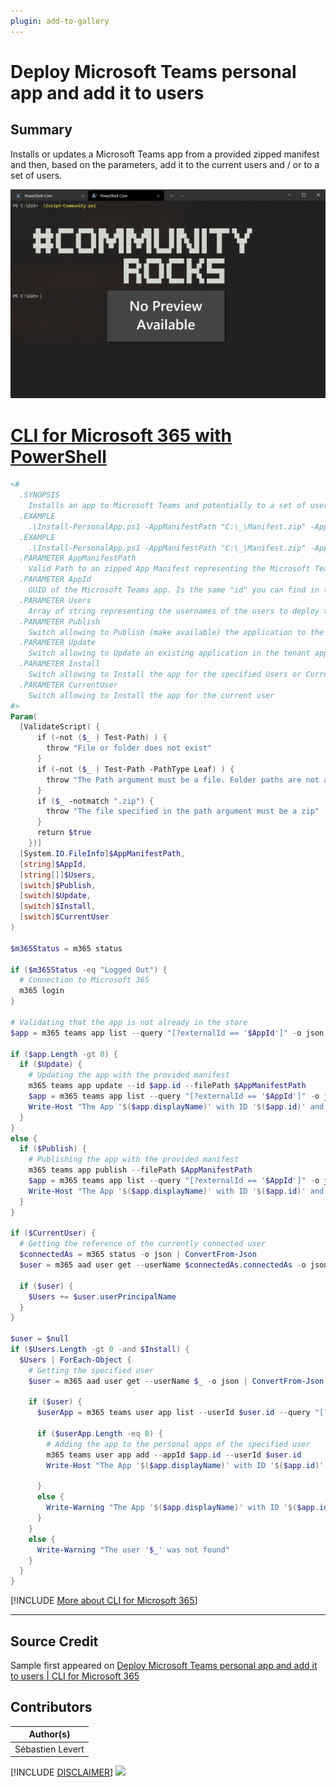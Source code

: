 ```yaml
---
plugin: add-to-gallery
---
```


# Deploy Microsoft Teams personal app and add it to users

## Summary

Installs or updates a Microsoft Teams app from a provided zipped manifest and then, based on the parameters, add it to the current users and / or to a set of users.
 
![Example Screenshot](assets/example.png)
 
# [CLI for Microsoft 365 with PowerShell](#tab/cli-m365-ps)
```powershell
<#
  .SYNOPSIS
    Installs an app to Microsoft Teams and potentially to a set of users
  .EXAMPLE
    .\Install-PersonalApp.ps1 -AppManifestPath "C:\_\Manifest.zip" -AppId "2dbace6f-3f3b-4779-9e3f-bb4d27c403fe" -Publish -Install -CurrentUser
  .EXAMPLE
    .\Install-PersonalApp.ps1 -AppManifestPath "C:\_\Manifest.zip" -AppId "2dbace6f-3f3b-4779-9e3f-bb4d27c403fe" -Publish -Update -Install -Users @("user1@contoso.com", "user2@contoso.com")
  .PARAMETER AppManifestPath
    Valid Path to an zipped App Manifest representing the Microsoft Teams app
  .PARAMETER AppId
    GUID of the Microsoft Teams app. Is the same "id" you can find in the manifest.json from your Microsoft Teams app.
  .PARAMETER Users
    Array of string representing the usernames of the users to deploy the Microsoft Teams app to.
  .PARAMETER Publish
    Switch allowing to Publish (make available) the application to the tenant app catalog
  .PARAMETER Update
    Switch allowing to Update an existing application in the tenant app catalog
  .PARAMETER Install
    Switch allowing to Install the app for the specified Users or Current User
  .PARAMETER CurrentUser
    Switch allowing to Install the app for the current user
#>
Param(
  [ValidateScript( {
      if (-not ($_ | Test-Path) ) {
        throw "File or folder does not exist"
      }
      if (-not ($_ | Test-Path -PathType Leaf) ) {
        throw "The Path argument must be a file. Folder paths are not allowed."
      }
      if ($_ -notmatch ".zip") {
        throw "The file specified in the path argument must be a zip"
      }
      return $true
    })]
  [System.IO.FileInfo]$AppManifestPath,
  [string]$AppId,
  [string[]]$Users,
  [switch]$Publish,
  [switch]$Update,
  [switch]$Install,
  [switch]$CurrentUser
)

$m365Status = m365 status

if ($m365Status -eq "Logged Out") {
  # Connection to Microsoft 365
  m365 login
}

# Validating that the app is not already in the store
$app = m365 teams app list --query "[?externalId == '$AppId']" -o json | ConvertFrom-Json

if ($app.Length -gt 0) {
  if ($Update) {
    # Updating the app with the provided manifest
    m365 teams app update --id $app.id --filePath $AppManifestPath
    $app = m365 teams app list --query "[?externalId == '$AppId']" -o json | ConvertFrom-Json
    Write-Host "The App '$($app.displayName)' with ID '$($app.id)' and ExternalID '$($app.externalId)' was updated."
  }
}
else {
  if ($Publish) {
    # Publishing the app with the provided manifest
    m365 teams app publish --filePath $AppManifestPath
    $app = m365 teams app list --query "[?externalId == '$AppId']" -o json | ConvertFrom-Json
    Write-Host "The App '$($app.displayName)' with ID '$($app.id)' and ExternalID '$($app.externalId)' was published."
  }
}

if ($CurrentUser) {
  # Getting the reference of the currently connected user
  $connectedAs = m365 status -o json | ConvertFrom-Json
  $user = m365 aad user get --userName $connectedAs.connectedAs -o json | ConvertFrom-Json

  if ($user) {
    $Users += $user.userPrincipalName
  }
}  

$user = $null
if ($Users.Length -gt 0 -and $Install) {
  $Users | ForEach-Object {
    # Getting the specified user
    $user = m365 aad user get --userName $_ -o json | ConvertFrom-Json
  
    if ($user) {
      $userApp = m365 teams user app list --userId $user.id --query "[?appId == '$($app.id)']" -o json | ConvertFrom-Json

      if ($userApp.Length -eq 0) {
        # Adding the app to the personal apps of the specified user
        m365 teams user app add --appId $app.id --userId $user.id
        Write-Host "The App '$($app.displayName)' with ID '$($app.id)' was deployed to user '$($user.userPrincipalName)'."

      }
      else {
        Write-Warning "The App '$($app.displayName)' with ID '$($app.id)' is already deployed to user '$($user.userPrincipalName)'."
      }
    }
    else {
      Write-Warning "The user '$_' was not found"
    }
  }
}
```
[!INCLUDE [More about CLI for Microsoft 365](../../docfx/includes/MORE-CLIM365.md)]
***

## Source Credit

Sample first appeared on [Deploy Microsoft Teams personal app and add it to users | CLI for Microsoft 365](https://pnp.github.io/cli-microsoft365/sample-scripts/teams/install-personal-app/)

## Contributors

| Author(s) |
|-----------|
| Sébastien Levert |


[!INCLUDE [DISCLAIMER](../../docfx/includes/DISCLAIMER.md)]
<img src="https://telemetry.sharepointpnp.com/script-samples/scripts/teams-install-personal-app" aria-hidden="true" />